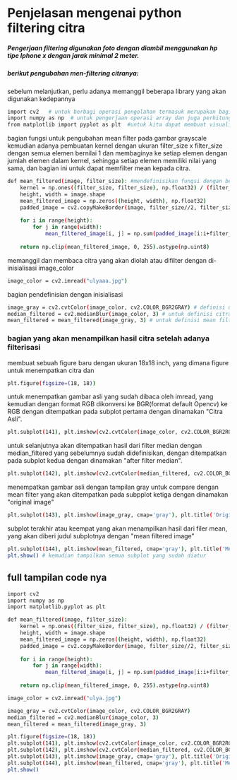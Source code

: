 # Penjelasan mengenai python filtering citra
##### Pengerjaan filtering digunakan foto dengan diambil menggunakan hp tipe Iphone x dengan jarak minimal 2 meter. 
##### berikut pengubahan men-filtering citranya:

sebelum melanjutkan, perlu adanya memanggil beberapa library yang akan digunakan kedepannya
```bash
import cv2   # untuk berbagi operasi pengolahan termasuk merupakan bagian opencv
import numpy as np  # untuk pengerjaan operasi array dan juga perhitungan numerilk
from matplotlib import pyplot as plt  #untuk kita dapat membuat visualisasi data
```

bagian fungsi untuk pengubahan mean filter pada gambar grayscale
kemudian adanya pembuatan kernel dengan ukuran filter_size x filter_size dengan semua elemen bernilai 1
dan membaginya ke setiap elemen dengan jumlah elemen dalam kernel, sehingga setiap elemen memiliki nilai yang sama, 
dan bagian ini untuk dapat memfilter mean kepada citra.
``` bash
def mean_filtered(image, filter_size): #mendefinisikan fungsi dengan berdasarkan (gambar yg akan diubah, size mem-filternya)
    kernel = np.ones((filter_size, filter_size), np.float32) / (filter_size * filter_size) 
    height, width = image.shape
    mean_filtered_image = np.zeros((height, width), np.float32)
    padded_image = cv2.copyMakeBorder(image, filter_size//2, filter_size//2, filter_size//2, filter_size//2, cv2.BORDER_REFLECT)
    
    for i in range(height):
        for j in range(width):
            mean_filtered_image[i, j] = np.sum(padded_image[i:i+filter_size, j:j+filter_size] * kernel)
    
    return np.clip(mean_filtered_image, 0, 255).astype(np.uint8)
```

memanggil dan membaca citra yang akan diolah atau difilter dengan di-inisialisasi image_color
```bash
image_color = cv2.imread("ulyaaa.jpg")
```

bagian pendefinisian dengan inisialisasi
```bash
image_gray = cv2.cvtColor(image_color, cv2.COLOR_BGR2GRAY) # definisi untuk konversi citra dalam bentuk grayscale
median_filtered = cv2.medianBlur(image_color, 3) # untuk definisi citra terhadap median filter dengan ukuran jendela 3x3 pada citra berwarna
mean_filtered = mean_filtered(image_gray, 3) # untuk definisi mean filter
```

### bagian yang akan menampilkan hasil citra setelah adanya filterisasi 
membuat sebuah figure baru dengan ukuran 18x18 inch, yang dimana figure untuk menempatkan citra dan
```bash
plt.figure(figsize=(18, 18))
```

untuk menempatkan gambar asli yang sudah dibaca oleh imread, yang kemudian dengan format RGB dikonversi ke BGR(format default Opencv)
ke RGB dengan ditempatkan pada subplot pertama dengan dinamakan "Citra Asli".
```bash
plt.subplot(141), plt.imshow(cv2.cvtColor(image_color, cv2.COLOR_BGR2RGB)), plt.title('Citra Asli')
```

untuk selanjutnya akan ditempatkan hasil dari filter median dengan median_filtered yang sebelumnya sudah didefinisikan,
dengan ditempatkan pada subplot kedua dengan dinamakan "after filter median".
```bash
plt.subplot(142), plt.imshow(cv2.cvtColor(median_filtered, cv2.COLOR_BGR2RGB)), plt.title('After filter median')
```

menempatkan gambar asli dengan tampilan gray untuk compare dengan mean filter yang akan ditempatkan pada subpplot ketiga
dengan dinamakan "original image"
```bash
plt.subplot(143), plt.imshow(image_gray, cmap='gray'), plt.title('Original Image')
```

subplot terakhir atau keempat yang akan menampilkan hasil dari filer mean, yang akan diberi judul subplotnya dengan "mean filtered image"
```bash
plt.subplot(144), plt.imshow(mean_filtered, cmap='gray'), plt.title('Mean Filtered Image')
plt.show() # kemudian tampilkan semua subplot yang sudah diatur
```

## full tampilan code nya
```bash
import cv2
import numpy as np
import matplotlib.pyplot as plt

def mean_filtered(image, filter_size):
    kernel = np.ones((filter_size, filter_size), np.float32) / (filter_size * filter_size)
    height, width = image.shape
    mean_filtered_image = np.zeros((height, width), np.float32)
    padded_image = cv2.copyMakeBorder(image, filter_size//2, filter_size//2, filter_size//2, filter_size//2, cv2.BORDER_REFLECT)
    
    for i in range(height):
        for j in range(width):
            mean_filtered_image[i, j] = np.sum(padded_image[i:i+filter_size, j:j+filter_size] * kernel)
    
    return np.clip(mean_filtered_image, 0, 255).astype(np.uint8)

image_color = cv2.imread("ulya.jpg")

image_gray = cv2.cvtColor(image_color, cv2.COLOR_BGR2GRAY)
median_filtered = cv2.medianBlur(image_color, 3)
mean_filtered = mean_filtered(image_gray, 3)

plt.figure(figsize=(18, 18))
plt.subplot(141), plt.imshow(cv2.cvtColor(image_color, cv2.COLOR_BGR2RGB)), plt.title('Citra Asli')
plt.subplot(142), plt.imshow(cv2.cvtColor(median_filtered, cv2.COLOR_BGR2RGB)), plt.title('After filter median')
plt.subplot(143), plt.imshow(image_gray, cmap='gray'), plt.title('Original Image')
plt.subplot(144), plt.imshow(mean_filtered, cmap='gray'), plt.title('Mean Filtered Image')
plt.show()
```
